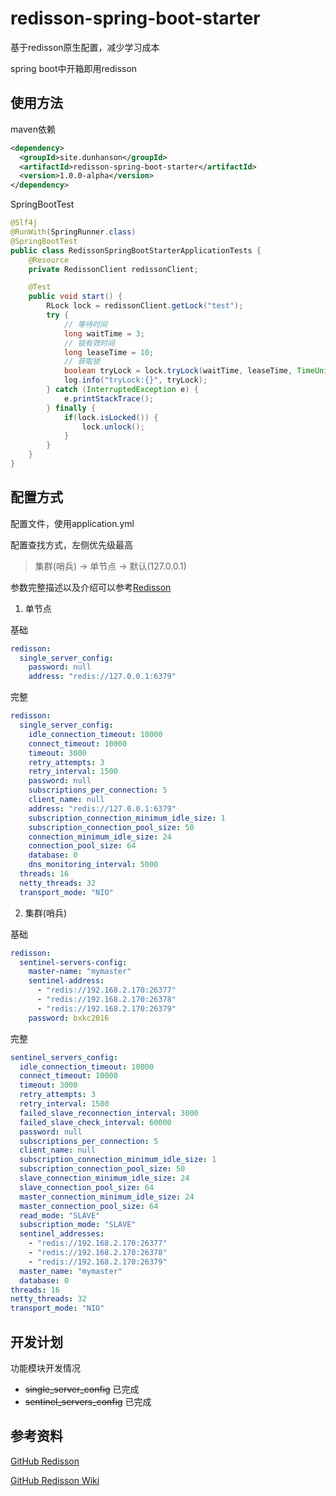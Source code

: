 # redisson-spring-boot-starter

基于redisson原生配置，减少学习成本

spring boot中开箱即用redisson

## 使用方法

maven依赖

```xml
<dependency>
  <groupId>site.dunhanson</groupId>
  <artifactId>redisson-spring-boot-starter</artifactId>
  <version>1.0.0-alpha</version>
</dependency>
```

SpringBootTest

```java
@Slf4j
@RunWith(SpringRunner.class)
@SpringBootTest
public class RedissonSpringBootStarterApplicationTests {
    @Resource
    private RedissonClient redissonClient;

    @Test
    public void start() {
        RLock lock = redissonClient.getLock("test");
        try {
            // 等待时间
            long waitTime = 3;
            // 锁有效时间
            long leaseTime = 10;
            // 获取锁
            boolean tryLock = lock.tryLock(waitTime, leaseTime, TimeUnit.SECONDS);
            log.info("tryLock:{}", tryLock);
        } catch (InterruptedException e) {
            e.printStackTrace();
        } finally {
            if(lock.isLocked()) {
                lock.unlock();
            }
        }
    }
}
```

## 配置方式

配置文件，使用application.yml

配置查找方式，左侧优先级最高

> 集群(哨兵) -> 单节点 -> 默认(127.0.0.1)

参数完整描述以及介绍可以参考[Redisson](https://github.com/redisson/redisson)

1. 单节点

基础

```yaml
redisson:
  single_server_config:
    password: null
    address: "redis://127.0.0.1:6379"
```

完整

```yaml
redisson:
  single_server_config:
    idle_connection_timeout: 10000
    connect_timeout: 10000
    timeout: 3000
    retry_attempts: 3
    retry_interval: 1500
    password: null
    subscriptions_per_connection: 5
    client_name: null
    address: "redis://127.0.0.1:6379"
    subscription_connection_minimum_idle_size: 1
    subscription_connection_pool_size: 50
    connection_minimum_idle_size: 24
    connection_pool_size: 64
    database: 0
    dns_monitoring_interval: 5000
  threads: 16
  netty_threads: 32
  transport_mode: "NIO"
```

2. 集群(哨兵)

基础

```yaml
redisson:
  sentinel-servers-config:
    master-name: "mymaster"
    sentinel-address:
      - "redis://192.168.2.170:26377"
      - "redis://192.168.2.170:26378"
      - "redis://192.168.2.170:26379"
    password: bxkc2016
```

完整

```yaml
sentinel_servers_config:
  idle_connection_timeout: 10000
  connect_timeout: 10000
  timeout: 3000
  retry_attempts: 3
  retry_interval: 1500
  failed_slave_reconnection_interval: 3000
  failed_slave_check_interval: 60000
  password: null
  subscriptions_per_connection: 5
  client_name: null
  subscription_connection_minimum_idle_size: 1
  subscription_connection_pool_size: 50
  slave_connection_minimum_idle_size: 24
  slave_connection_pool_size: 64
  master_connection_minimum_idle_size: 24
  master_connection_pool_size: 64
  read_mode: "SLAVE"
  subscription_mode: "SLAVE"
  sentinel_addresses:
    - "redis://192.168.2.170:26377"
    - "redis://192.168.2.170:26378"
    - "redis://192.168.2.170:26379"
  master_name: "mymaster"
  database: 0
threads: 16
netty_threads: 32
transport_mode: "NIO"
```

## 开发计划

功能模块开发情况

* ~~single_server_config~~ 已完成
* ~~sentinel_servers_config~~ 已完成

## 参考资料

[GitHub Redisson](https://github.com/redisson/redisson)

[GitHub Redisson Wiki](https://github.com/redisson/redisson/wiki)

